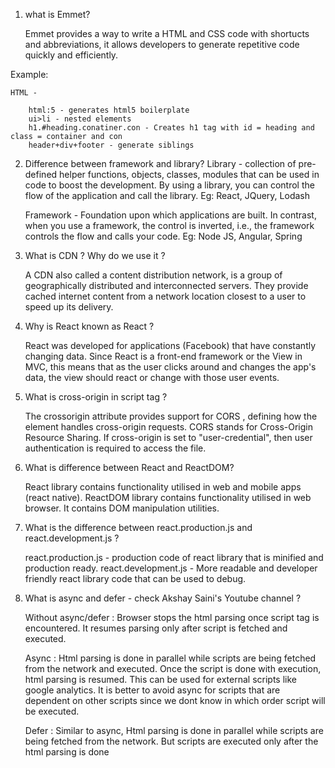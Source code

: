 1. what is Emmet?

    Emmet provides a way to write a HTML and CSS code with shortucts and abbreviations, it allows developers to generate repetitive code quickly and efficiently.

Example:

    HTML -

        html:5 - generates html5 boilerplate 
        ui>li - nested elements
        h1.#heading.conatiner.con - Creates h1 tag with id = heading and class = container and con
        header+div+footer - generate siblings

2. Difference between framework and library?
    Library - collection of pre-defined helper functions, objects, classes, modules that can be used in code to boost the development. By using a library, you can control the flow of the application and call the library. Eg: React, JQuery, Lodash

    Framework - Foundation upon which applications are built. In contrast, when you use a framework, the control is inverted, i.e., the framework controls the flow and calls your code. Eg: Node JS, Angular, Spring

3. What is CDN ? Why do we use it ?

    A CDN also called a content distribution network, is a group of geographically distributed and interconnected servers. They provide cached internet content from a network location closest to a user to speed up its delivery.

4. Why is React known as React ?

    React was developed for applications (Facebook) that have constantly changing data. Since React is a front-end framework or the View in MVC, this means that as the user clicks around and changes the app's data, the view should react or change with those user events.

5. What is cross-origin in script tag ?

    The crossorigin attribute provides support for CORS , defining how the element handles cross-origin requests. CORS stands for Cross-Origin Resource Sharing. If cross-origin is set to "user-credential", then user authentication is required to access the file.

6. What is difference between React and ReactDOM?

    React library contains functionality utilised in web and mobile apps (react native). ReactDOM library contains functionality utilised in web browser. It contains DOM manipulation utilities.

7. What is the difference between react.production.js and react.development.js ?

    react.production.js - production code of react library that is minified and production ready. react.development.js - More readable and developer friendly react library code that can be used to debug.

8. What is async and defer - check Akshay Saini's Youtube channel ?

    Without async/defer : Browser stops the html parsing once script tag is encountered. It resumes parsing only after script is fetched and executed.

    Async : Html parsing is done in parallel while scripts are being fetched from the network and executed. Once the script is done with execution, html parsing is resumed. This can be used for external scripts like google analytics. It is better to avoid async for scripts that are dependent on other scripts since we dont know in which order script will be executed.

    Defer : Similar to async, Html parsing is done in parallel while scripts are being fetched from the network. But scripts are executed only after the html parsing is done 
